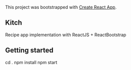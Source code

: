This project was bootstrapped with [Create React App](https://github.com/facebook/create-react-app).

## Kitch

Recipe app implementation with ReactJS + ReactBootstrap

## Getting started
cd .
npm install
npm start
